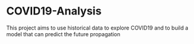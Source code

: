 # COVID19-Analysis
This project aims to use historical data to explore COVID19 and to build a model that can predict the future propagation
